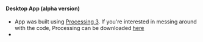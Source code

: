 #### Desktop App (alpha version)
- App was built using [Processing 3](https://processing.org/). If you're interested in messing around with the code, Processing can be downloaded [here](https://processing.org/download/)
- 
